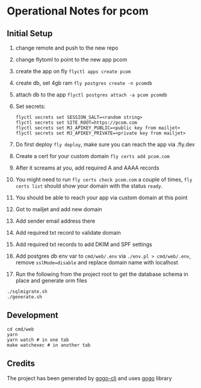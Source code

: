 # Operational Notes for pcom

## Initial Setup

1. change remote and push to the new repo
2. change flytoml to point to the new app pcom
3. create the app on fly `flyctl apps create pcom`
4. create db, set 4gb ram `fly postgres create -n pcomdb`
5. attach db to the app `flyctl postgres attach -a pcom pcomdb`
6. Set secrets:

   ```
   flyctl secrets set SESSION_SALT=<random string>
   flyctl secrets set SITE_ROOT=https://pcom.com
   flyctl secrets set MJ_APIKEY_PUBLIC=<public key from mailjet>
   flyctl secrets set MJ_APIKEY_PRIVATE=<private key from mailjet>
   ```
7. Do first deploy `fly deploy`, make sure you can reach the app via <appname>.fly.dev
8. Create a cert for your custom domain `fly certs add pcom.com`
9. After it screams at you, add required A and AAAA records
10. You might need to run `fly certs check pcom.com` a couple of times, `fly certs list` should show your domain with the status `ready`.
11. You should be able to reach your app via custom domain at this point
12. Got to mailjet and add new domain
13. Add sender email address there
14. Add required txt record to validate domain
15. Add required txt records to add DKIM and SPF settings
16. Add postgres db env var to `cmd/web/.env` via `./env.pl > cmd/web/.env`, remove `sslMode=disable` and replace domain name with localhost
18. Run the following from the project root to get the database schema in place and generate orm files

```
./sqlmigrate.sh
./generate.sh
```

## Development

```
cd cmd/web
yarn
yarn watch # in one tab
make watchexec # in another tab
```

## Credits

The project has been generated by [gogo-cli](https://github.com/can3p/gogo-cli) and uses [gogo](https://github.com/can3p/gogo) library
